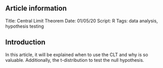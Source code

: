 ## Article information

Title: Central Limit Theorem
Date: 01/05/20
Script: R
Tags: data analysis, hypothesis testing

## Introduction

In this article, it will be explained when to use the CLT and why is so valuable. 
Additionally, the t-distribution to test the null hypothesis.

